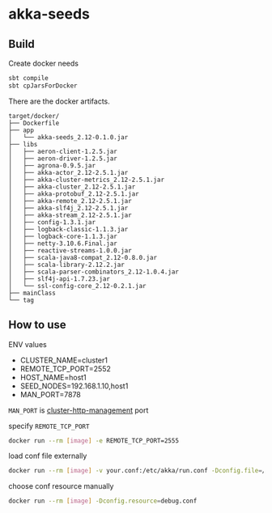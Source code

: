 # akka-seeds

## Build

Create docker needs

```bash
sbt compile
sbt cpJarsForDocker
```

There are the docker artifacts.

```
target/docker/
├── Dockerfile
├── app
│   └── akka-seeds_2.12-0.1.0.jar
├── libs
│   ├── aeron-client-1.2.5.jar
│   ├── aeron-driver-1.2.5.jar
│   ├── agrona-0.9.5.jar
│   ├── akka-actor_2.12-2.5.1.jar
│   ├── akka-cluster-metrics_2.12-2.5.1.jar
│   ├── akka-cluster_2.12-2.5.1.jar
│   ├── akka-protobuf_2.12-2.5.1.jar
│   ├── akka-remote_2.12-2.5.1.jar
│   ├── akka-slf4j_2.12-2.5.1.jar
│   ├── akka-stream_2.12-2.5.1.jar
│   ├── config-1.3.1.jar
│   ├── logback-classic-1.1.3.jar
│   ├── logback-core-1.1.3.jar
│   ├── netty-3.10.6.Final.jar
│   ├── reactive-streams-1.0.0.jar
│   ├── scala-java8-compat_2.12-0.8.0.jar
│   ├── scala-library-2.12.2.jar
│   ├── scala-parser-combinators_2.12-1.0.4.jar
│   ├── slf4j-api-1.7.23.jar
│   └── ssl-config-core_2.12-0.2.1.jar
├── mainClass
└── tag

```
## How to use
ENV values
- CLUSTER_NAME=cluster1
- REMOTE_TCP_PORT=2552
- HOST_NAME=host1
- SEED_NODES=192.168.1.10,host1
- MAN_PORT=7878

`MAN_PORT` is [cluster-http-management](http://developer.lightbend.com/docs/akka-management/current/cluster-http-management.html#api-definition) port

specify `REMOTE_TCP_PORT`
```bash
docker run --rm [image] -e REMOTE_TCP_PORT=2555
```

load conf file externally
```bash
docker run --rm [image] -v your.conf:/etc/akka/run.conf -Dconfig.file=/etc/akka/run.conf
```

choose conf resource manually
```bash
docker run --rm [image] -Dconfig.resource=debug.conf
```